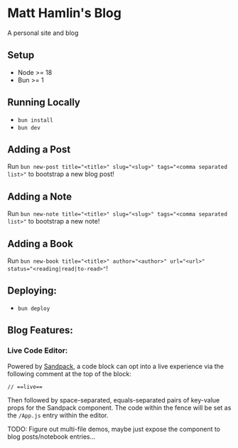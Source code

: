 # Matt Hamlin's Blog

A personal site and blog

## Setup

- Node >= 18
- Bun >= 1

## Running Locally

- `bun install`
- `bun dev`

## Adding a Post

Run `bun new-post title="<title>" slug="<slug>" tags="<comma separated list>"`
to bootstrap a new blog post!

## Adding a Note

Run `bun new-note title="<title>" slug="<slug>" tags="<comma separated list>"`
to bootstrap a new note!

## Adding a Book

Run
`bun new-book title="<title>" author="<author>" url="<url>" status="<reading|read|to-read>"`!

## Deploying:

- `bun deploy`

## Blog Features:

### Live Code Editor:

Powered by [Sandpack](https://sandpack.codesandbox.io/), a code block can opt
into a live experience via the following comment at the top of the block:

```tsx
// ==live==
```

Then followed by space-separated, equals-separated pairs of key-value props for
the Sandpack component. The code within the fence will be set as the `/App.js`
entry within the editor.

TODO: Figure out multi-file demos, maybe just expose the component to blog
posts/notebook entries...
